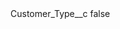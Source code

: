 <?xml version="1.0" encoding="UTF-8"?>
<CustomMetadata xmlns="http://soap.sforce.com/2006/04/metadata">
    <label>Customer_Type__c</label>
    <protected>false</protected>
</CustomMetadata>
